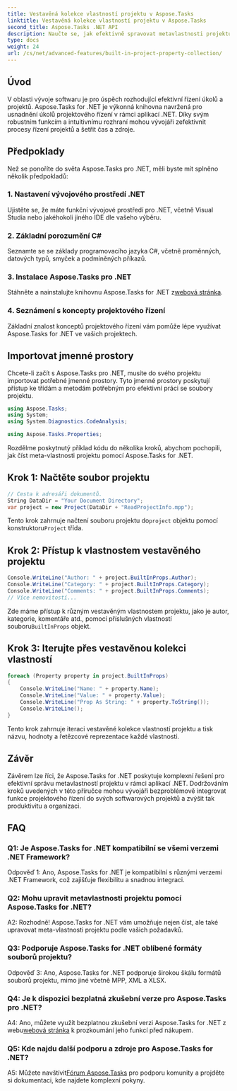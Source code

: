 ```yaml
---
title: Vestavěná kolekce vlastností projektu v Aspose.Tasks
linktitle: Vestavěná kolekce vlastností projektu v Aspose.Tasks
second_title: Aspose.Tasks .NET API
description: Naučte se, jak efektivně spravovat metavlastnosti projektu v aplikacích .NET pomocí Aspose.Tasks. Čtěte, upravujte a iterujte vlastnosti bez námahy.
type: docs
weight: 24
url: /cs/net/advanced-features/built-in-project-property-collection/
---
```

## Úvod

V oblasti vývoje softwaru je pro úspěch rozhodující efektivní řízení úkolů a projektů. Aspose.Tasks for .NET je výkonná knihovna navržená pro usnadnění úkolů projektového řízení v rámci aplikací .NET. Díky svým robustním funkcím a intuitivnímu rozhraní mohou vývojáři zefektivnit procesy řízení projektů a šetřit čas a zdroje.

## Předpoklady

Než se ponoříte do světa Aspose.Tasks pro .NET, měli byste mít splněno několik předpokladů:

### 1. Nastavení vývojového prostředí .NET

Ujistěte se, že máte funkční vývojové prostředí pro .NET, včetně Visual Studia nebo jakéhokoli jiného IDE dle vašeho výběru.

### 2. Základní porozumění C#

Seznamte se se základy programovacího jazyka C#, včetně proměnných, datových typů, smyček a podmíněných příkazů.

### 3. Instalace Aspose.Tasks pro .NET

 Stáhněte a nainstalujte knihovnu Aspose.Tasks for .NET z[webová stránka](https://releases.aspose.com/tasks/net/).

### 4. Seznámení s koncepty projektového řízení

Základní znalost konceptů projektového řízení vám pomůže lépe využívat Aspose.Tasks for .NET ve vašich projektech.

## Importovat jmenné prostory

Chcete-li začít s Aspose.Tasks pro .NET, musíte do svého projektu importovat potřebné jmenné prostory. Tyto jmenné prostory poskytují přístup ke třídám a metodám potřebným pro efektivní práci se soubory projektu.

```csharp
using Aspose.Tasks;
using System;
using System.Diagnostics.CodeAnalysis;

using Aspose.Tasks.Properties;

```

Rozdělme poskytnutý příklad kódu do několika kroků, abychom pochopili, jak číst meta-vlastnosti projektu pomocí Aspose.Tasks for .NET.

## Krok 1: Načtěte soubor projektu

```csharp
// Cesta k adresáři dokumentů.
String DataDir = "Your Document Directory";
var project = new Project(DataDir + "ReadProjectInfo.mpp");
```

 Tento krok zahrnuje načtení souboru projektu do`project` objektu pomocí konstruktoru`Project` třída.

## Krok 2: Přístup k vlastnostem vestavěného projektu

```csharp
Console.WriteLine("Author: " + project.BuiltInProps.Author);
Console.WriteLine("Category: " + project.BuiltInProps.Category);
Console.WriteLine("Comments: " + project.BuiltInProps.Comments);
// Více nemovitostí...
```

 Zde máme přístup k různým vestavěným vlastnostem projektu, jako je autor, kategorie, komentáře atd., pomocí příslušných vlastností souboru`BuiltInProps` objekt.

## Krok 3: Iterujte přes vestavěnou kolekci vlastností

```csharp
foreach (Property property in project.BuiltInProps)
{
    Console.WriteLine("Name: " + property.Name);
    Console.WriteLine("Value: " + property.Value);
    Console.WriteLine("Prop As String: " + property.ToString());
    Console.WriteLine();
}
```

Tento krok zahrnuje iteraci vestavěné kolekce vlastností projektu a tisk názvu, hodnoty a řetězcové reprezentace každé vlastnosti.

## Závěr

Závěrem lze říci, že Aspose.Tasks for .NET poskytuje komplexní řešení pro efektivní správu metavlastností projektu v rámci aplikací .NET. Dodržováním kroků uvedených v této příručce mohou vývojáři bezproblémově integrovat funkce projektového řízení do svých softwarových projektů a zvýšit tak produktivitu a organizaci.

## FAQ

### Q1: Je Aspose.Tasks for .NET kompatibilní se všemi verzemi .NET Framework?

Odpověď 1: Ano, Aspose.Tasks for .NET je kompatibilní s různými verzemi .NET Framework, což zajišťuje flexibilitu a snadnou integraci.

### Q2: Mohu upravit metavlastnosti projektu pomocí Aspose.Tasks for .NET?

A2: Rozhodně! Aspose.Tasks for .NET vám umožňuje nejen číst, ale také upravovat meta-vlastnosti projektu podle vašich požadavků.

### Q3: Podporuje Aspose.Tasks for .NET oblíbené formáty souborů projektu?

Odpověď 3: Ano, Aspose.Tasks for .NET podporuje širokou škálu formátů souborů projektu, mimo jiné včetně MPP, XML a XLSX.

### Q4: Je k dispozici bezplatná zkušební verze pro Aspose.Tasks pro .NET?

 A4: Ano, můžete využít bezplatnou zkušební verzi Aspose.Tasks for .NET z webu[webová stránka](https://releases.aspose.com/tasks/net/) k prozkoumání jeho funkcí před nákupem.

### Q5: Kde najdu další podporu a zdroje pro Aspose.Tasks for .NET?

 A5: Můžete navštívit[Fórum Aspose.Tasks](https://forum.aspose.com/c/tasks/15) pro podporu komunity a projděte si dokumentaci, kde najdete komplexní pokyny.